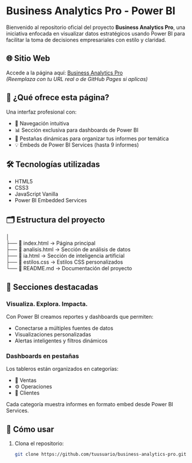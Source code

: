 # Business Analytics Pro - Power BI

Bienvenido al repositorio oficial del proyecto **Business Analytics Pro**, una iniciativa enfocada en visualizar datos estratégicos usando Power BI para facilitar la toma de decisiones empresariales con estilo y claridad.

## 🌐 Sitio Web

Accede a la página aquí: [Business Analytics Pro](https://angeltroncoso.github.io/business_analytics_pro/powerbi.html)  
*(Reemplaza con tu URL real o de GitHub Pages si aplicas)*

## 🧠 ¿Qué ofrece esta página?

Una interfaz profesional con:

- 🔗 Navegación intuitiva
- 📊 Sección exclusiva para dashboards de Power BI
- 🧩 Pestañas dinámicas para organizar tus informes por temática
- 💡 Embeds de Power BI Services (hasta 9 informes)

## 🛠️ Tecnologías utilizadas

- HTML5
- CSS3
- JavaScript Vanilla
- Power BI Embedded Services

## 🗂️ Estructura del proyecto

│  
├── 📄 index.html        → Página principal  
├── 📄 analisis.html     → Sección de análisis de datos  
├── 📄 ia.html           → Sección de inteligencia artificial  
├── 🎨 estilos.css       → Estilos CSS personalizados  
└── 📘 README.md         → Documentación del proyecto


## 📂 Secciones destacadas

### Visualiza. Explora. Impacta.

Con Power BI creamos reportes y dashboards que permiten:

- Conectarse a múltiples fuentes de datos
- Visualizaciones personalizadas
- Alertas inteligentes y filtros dinámicos

### Dashboards en pestañas

Los tableros están organizados en categorías:

- 🧾 Ventas
- ⚙️ Operaciones
- 👥 Clientes

Cada categoría muestra informes en formato embed desde Power BI Services.

## 🚀 Cómo usar

1. Clona el repositorio:
   ```bash
   git clone https://github.com/tuusuario/business-analytics-pro.git

